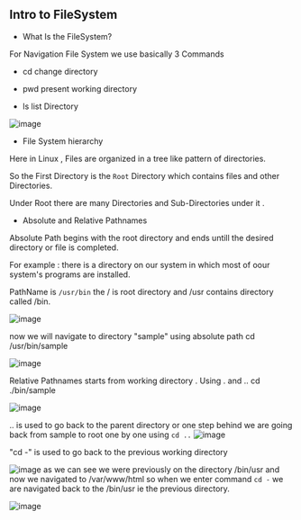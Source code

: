 <h2> Intro to FileSystem </h2>

-  What Is the FileSystem?

For Navigation File System we use basically 3 Commands

- cd
change directory

- pwd 
present working directory

- ls 
list Directory

![image](https://user-images.githubusercontent.com/38061560/153715847-14602cb1-3962-4975-bccf-f5318cef1cfb.png)


- File System hierarchy

Here in Linux , Files are organized in a tree like pattern of directories.

So the First Directory is the `Root` Directory which contains files and other Directories.

Under Root there are many Directories and Sub-Directories under it .

- Absolute and Relative Pathnames 

Absolute Path begins with the root directory and ends untill the desired directory or file is completed.

For example : there is a directory on our system in which most of oour system's programs are installed.

PathName is `/usr/bin`  the / is root directory and /usr contains directory called /bin.

![image](https://user-images.githubusercontent.com/38061560/153716265-e9928784-05c6-4b80-a9dd-f4c551f07e0c.png)

now we will navigate to directory "sample" using absolute path
cd /usr/bin/sample

![image](https://user-images.githubusercontent.com/38061560/153716365-fb90322c-754e-424b-85b8-343ba48c8a2a.png)

Relative Pathnames starts from working directory .
Using . and ..
cd ./bin/sample

![image](https://user-images.githubusercontent.com/38061560/153716695-a3353041-1ab3-468a-b036-66c0734f75e9.png)

.. is used to go back to the parent directory or one step behind 
we are going back from sample to root one by one using `cd ..`
![image](https://user-images.githubusercontent.com/38061560/153716944-af9b1496-6e08-478c-8ab9-9f459736350c.png)

"cd -"  is used to go back to the previous working directory

![image](https://user-images.githubusercontent.com/38061560/153717062-d27ffb31-2fec-4dfb-b5ba-fc5f38f97163.png)
 as we can see we were previously on the directory /bin/usr and now we navigated to /var/www/html
so when we enter command `cd -` we are navigated back to the /bin/usr ie the previous directory.

![image](https://user-images.githubusercontent.com/38061560/153717104-11ca3653-5dae-4269-af36-6aa5af9dc904.png)
